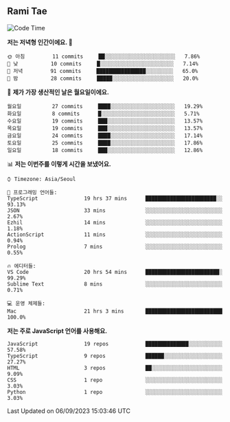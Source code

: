 ## Rami Tae

<!--START_SECTION:waka-->
![Code Time](http://img.shields.io/badge/Code%20Time-979%20hrs%2015%20mins-blue)

**저는 저녁형 인간이에요. 🦉** 

```text
🌞 아침         11 commits     ██░░░░░░░░░░░░░░░░░░░░░░░   7.86% 
🌆 낮　         10 commits     █░░░░░░░░░░░░░░░░░░░░░░░░   7.14% 
🌃 저녁         91 commits     ████████████████░░░░░░░░░   65.0% 
🌙 밤　         28 commits     █████░░░░░░░░░░░░░░░░░░░░   20.0%

```
📅 **제가 가장 생산적인 날은 월요일이에요.** 

```text
월요일          27 commits     ████░░░░░░░░░░░░░░░░░░░░░   19.29% 
화요일          8 commits      █░░░░░░░░░░░░░░░░░░░░░░░░   5.71% 
수요일          19 commits     ███░░░░░░░░░░░░░░░░░░░░░░   13.57% 
목요일          19 commits     ███░░░░░░░░░░░░░░░░░░░░░░   13.57% 
금요일          24 commits     ████░░░░░░░░░░░░░░░░░░░░░   17.14% 
토요일          25 commits     ████░░░░░░░░░░░░░░░░░░░░░   17.86% 
일요일          18 commits     ███░░░░░░░░░░░░░░░░░░░░░░   12.86%

```


📊 **저는 이번주를 이렇게 시간을 보냈어요.** 

```text
⌚︎ Timezone: Asia/Seoul

💬 프로그래밍 언어들: 
TypeScript               19 hrs 37 mins      ███████████████████████░░   93.13% 
JSON                     33 mins             ░░░░░░░░░░░░░░░░░░░░░░░░░   2.67% 
Ezhil                    14 mins             ░░░░░░░░░░░░░░░░░░░░░░░░░   1.18% 
ActionScript             11 mins             ░░░░░░░░░░░░░░░░░░░░░░░░░   0.94% 
Prolog                   7 mins              ░░░░░░░░░░░░░░░░░░░░░░░░░   0.55%

🔥 에디터들: 
VS Code                  20 hrs 54 mins      ████████████████████████░   99.29% 
Sublime Text             8 mins              ░░░░░░░░░░░░░░░░░░░░░░░░░   0.71%

💻 운영 체제들: 
Mac                      21 hrs 3 mins       █████████████████████████   100.0%

```

**저는 주로 JavaScript 언어를 사용해요.** 

```text
JavaScript               19 repos            ██████████████░░░░░░░░░░░   57.58% 
TypeScript               9 repos             ██████░░░░░░░░░░░░░░░░░░░   27.27% 
HTML                     3 repos             ██░░░░░░░░░░░░░░░░░░░░░░░   9.09% 
CSS                      1 repo              ░░░░░░░░░░░░░░░░░░░░░░░░░   3.03% 
Python                   1 repo              ░░░░░░░░░░░░░░░░░░░░░░░░░   3.03%

```



 Last Updated on 06/09/2023 15:03:46 UTC
<!--END_SECTION:waka-->

